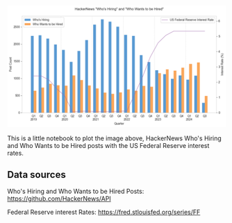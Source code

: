 ![HackerNews Who's Hiring and Who Wants to be Hired posts with the US Federal Reserve interest rates](./hn-whos-hiring.png?raw=true)

This is a little notebook to plot the image above, HackerNews Who's Hiring and Who Wants to be Hired posts with the US Federal Reserve interest rates.

## Data sources

Who's Hiring and Who Wants to be Hired Posts:
https://github.com/HackerNews/API

Federal Reserve interest Rates:
https://fred.stlouisfed.org/series/FF

